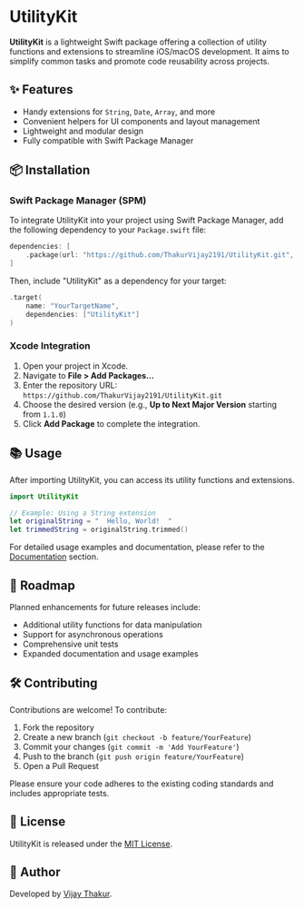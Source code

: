 # UtilityKit

**UtilityKit** is a lightweight Swift package offering a collection of utility functions and extensions to streamline iOS/macOS development. It aims to simplify common tasks and promote code reusability across projects.

## ✨ Features

* Handy extensions for `String`, `Date`, `Array`, and more
* Convenient helpers for UI components and layout management
* Lightweight and modular design
* Fully compatible with Swift Package Manager

## 📦 Installation

### Swift Package Manager (SPM)

To integrate UtilityKit into your project using Swift Package Manager, add the following dependency to your `Package.swift` file:

```swift
dependencies: [
    .package(url: "https://github.com/ThakurVijay2191/UtilityKit.git", from: "1.1.0")
]
```

Then, include "UtilityKit" as a dependency for your target:

```swift
.target(
    name: "YourTargetName",
    dependencies: ["UtilityKit"]
)
```

### Xcode Integration

1. Open your project in Xcode.
2. Navigate to **File > Add Packages...**
3. Enter the repository URL: `https://github.com/ThakurVijay2191/UtilityKit.git`
4. Choose the desired version (e.g., **Up to Next Major Version** starting from `1.1.0`)
5. Click **Add Package** to complete the integration.

## 📚 Usage

After importing UtilityKit, you can access its utility functions and extensions.

```swift
import UtilityKit

// Example: Using a String extension
let originalString = "  Hello, World!  "
let trimmedString = originalString.trimmed()
```

For detailed usage examples and documentation, please refer to the [Documentation](#) section.

## 🚀 Roadmap

Planned enhancements for future releases include:

* Additional utility functions for data manipulation
* Support for asynchronous operations
* Comprehensive unit tests
* Expanded documentation and usage examples

## 🛠 Contributing

Contributions are welcome! To contribute:

1. Fork the repository
2. Create a new branch (`git checkout -b feature/YourFeature`)
3. Commit your changes (`git commit -m 'Add YourFeature'`)
4. Push to the branch (`git push origin feature/YourFeature`)
5. Open a Pull Request

Please ensure your code adheres to the existing coding standards and includes appropriate tests.

## 📄 License

UtilityKit is released under the [MIT License](LICENSE).

## 👤 Author

Developed by [Vijay Thakur](https://github.com/ThakurVijay2191).
